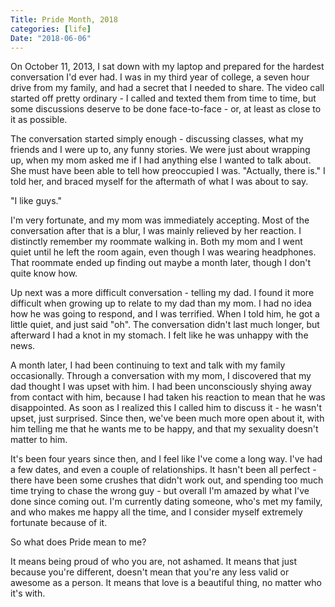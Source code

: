 ```yaml
---
Title: Pride Month, 2018
categories: [life]
Date: "2018-06-06"
---
```


On October 11, 2013, I sat down with my laptop and prepared for the hardest conversation I'd ever had.
I was in my third year of college, a seven hour drive from my family, and had a secret that I needed to share.
The video call started off pretty ordinary - I called and texted them from time to time, but some discussions deserve to be done face-to-face - or, at least as close to it as possible.

The conversation started simply enough - discussing classes, what my friends and I were up to, any funny stories.
We were just about wrapping up, when my mom asked me if I had anything else I wanted to talk about.
She must have been able to tell how preoccupied I was.
"Actually, there is." I told her, and braced myself for the aftermath of what I was about to say.

"I like guys."

I'm very fortunate, and my mom was immediately accepting.
Most of the conversation after that is a blur, I was mainly relieved by her reaction.
I distinctly remember my roommate walking in. Both my mom and I went quiet until he left the room again, even though I was wearing headphones.
That roommate ended up finding out maybe a month later, though I don't quite know how.

Up next was a more difficult conversation - telling my dad.
I found it more difficult when growing up to relate to my dad than my mom.
I had no idea how he was going to respond, and I was terrified.
When I told him, he got a little quiet, and just said "oh".
The conversation didn't last much longer, but afterward I had a knot in my stomach.
I felt like he was unhappy with the news.

A month later, I had been continuing to text and talk with my family occasionally.
Through a conversation with my mom, I discovered that my dad thought I was upset with him.
I had been unconsciously shying away from contact with him, because I had taken his reaction to mean that he was disappointed.
As soon as I realized this I called him to discuss it - he wasn't upset, just surprised.
Since then, we've been much more open about it, with him telling me that he wants me to be happy, and that my sexuality doesn't matter to him.

It's been four years since then, and I feel like I've come a long way.
I've had a few dates, and even a couple of relationships.
It hasn't been all perfect - there have been some crushes that didn't work out, and spending too much time trying to chase the wrong guy - but overall I'm amazed by what I've done since coming out.
I'm currently dating someone, who's met my family, and who makes me happy all the time, and I consider myself extremely fortunate because of it.

So what does Pride mean to me?

It means being proud of who you are, not ashamed.
It means that just because you're different, doesn't mean that you're any less valid or awesome as a person.
It means that love is a beautiful thing, no matter who it's with.
